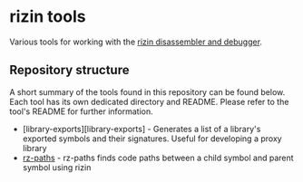 # rizin tools

Various tools for working with the [rizin disassembler and debugger][rizin].

[rizin]: https://rizin.re/

## Repository structure

A short summary of the tools found in this repository can be found below.
Each tool has its own dedicated directory and README. Please refer to the
tool's README for further information.

- [library-exports][library-exports] - Generates a list of a library's
  exported symbols and their signatures. Useful for developing a proxy
  library
- [rz-paths](rz-paths) - rz-paths finds code paths between a child symbol
  and parent symbol using rizin
